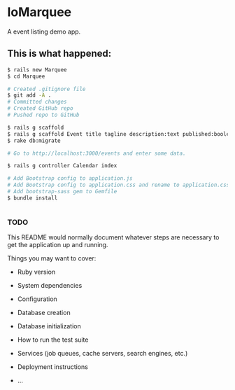 # IoMarquee
A event listing demo app.

## This is what happened:

```` bash
$ rails new Marquee
$ cd Marquee

# Created .gitignore file
$ git add -A .
# Committed changes
# Created GitHub repo
# Pushed repo to GitHub

$ rails g scaffold
$ rails g scaffold Event title tagline description:text published:boolean start:datetime end:datetime all_day:boolean
$ rake db:migrate

# Go to http://localhost:3000/events and enter some data.

$ rails g controller Calendar index

# Add Bootstrap config to application.js
# Add Bootstrap config to application.css and rename to application.css.scss
# Add bootstrap-sass gem to Gemfile
$ bundle install



````

### TODO

This README would normally document whatever steps are necessary to get the
application up and running.

Things you may want to cover:

* Ruby version

* System dependencies

* Configuration

* Database creation

* Database initialization

* How to run the test suite

* Services (job queues, cache servers, search engines, etc.)

* Deployment instructions

* ...
